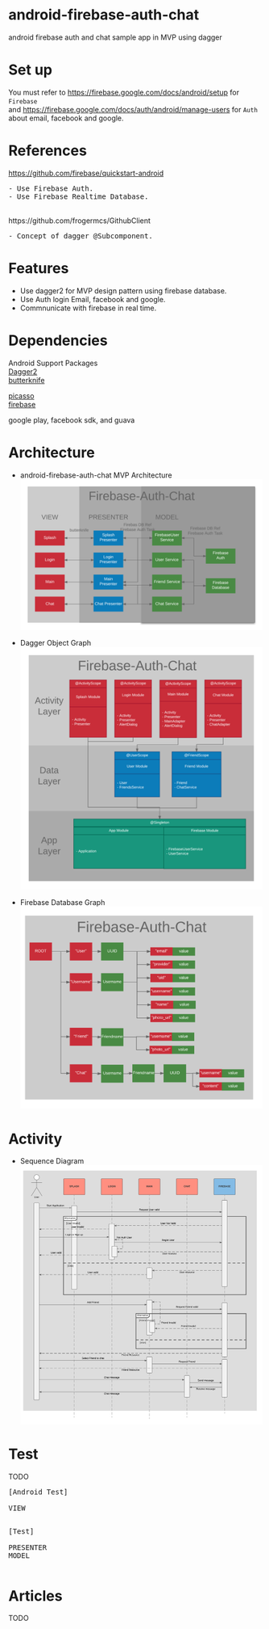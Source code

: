 # android-firebase-auth-chat
android firebase auth and chat sample app in MVP using dagger

# Set up
You must refer to https://firebase.google.com/docs/android/setup for `Firebase`
<br />and https://firebase.google.com/docs/auth/android/manage-users for `Auth` about email, facebook and google.


# References

https://github.com/firebase/quickstart-android
<pre>
- Use Firebase Auth.
- Use Firebase Realtime Database.
</pre>
<br />
https://github.com/frogermcs/GithubClient
<pre>
- Concept of dagger @Subcomponent.
</pre>

# Features
- Use dagger2 for MVP design pattern using firebase database.
- Use Auth login Email, facebook and google.
- Commnunicate with firebase in real time.

# Dependencies

Android Support Packages <br />
<a href="https://github.com/google/dagger">Dagger2</a> <br />
<a href="https://github.com/JakeWharton/butterknife">butterknife</a> <br />

<a href="https://github.com/square/picasso">picasso</a> <br />
<a href="https://firebase.google.com/docs/android/setup">firebase</a> <br />

google play, facebook sdk, and guava <br />

# Architecture
- android-firebase-auth-chat MVP Architecture <br />
![ScreenShot](https://github.com/fisache/fisache/blob/master/firebase-auth-chat/firebase-auth-chat-mvp.png)

- Dagger Object Graph
![ScreenShot](https://github.com/fisache/fisache/blob/master/firebase-auth-chat/firebase-auth-chat-object-graph.png)

- Firebase Database Graph
![ScreenShot](https://github.com/fisache/fisache/blob/master/firebase-auth-chat/firebase-auth-chat-database.png)

# Activity
- Sequence Diagram
![ScreenShot](https://github.com/fisache/fisache/blob/master/firebase-auth-chat/firebase-auth-chat-sequence.png)

# Test
TODO
<pre>
[Android Test]

VIEW

</pre>
<pre>
[Test]

PRESENTER
MODEL

</pre>

# Articles
TODO
